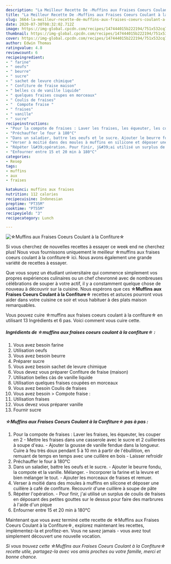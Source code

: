 ```yaml
---
description: "La Meilleur Recette De ☆Muffins aux Fraises Coeurs Coulant à la Confiture☆"
title: "La Meilleur Recette De ☆Muffins aux Fraises Coeurs Coulant à la Confiture☆"
slug: 3664-la-meilleur-recette-de-muffins-aux-fraises-coeurs-coulant-a-la-confiture
date: 2020-07-30T08:32:02.712Z
image: https://img-global.cpcdn.com/recipes/147444015b222194/751x532cq70/☆muffins-aux-fraises-coeurs-coulant-a-la-confiture☆-photo-principale-de-la-recette.jpg
thumbnail: https://img-global.cpcdn.com/recipes/147444015b222194/751x532cq70/☆muffins-aux-fraises-coeurs-coulant-a-la-confiture☆-photo-principale-de-la-recette.jpg
cover: https://img-global.cpcdn.com/recipes/147444015b222194/751x532cq70/☆muffins-aux-fraises-coeurs-coulant-a-la-confiture☆-photo-principale-de-la-recette.jpg
author: Edwin Thomas
ratingvalue: 4.8
reviewcount: 6
recipeingredient:
- " farine"
- " oeufs"
- " beurre"
- " sucre"
- " sachet de levure chimique"
- " Confiture de fraise maison"
- " belles cs de vanille liquide"
- " quelques fraises coupes en morceaux"
- " Coulis de fraises"
- "  Compote fraise "
- " fraises"
- " vanille"
- " sucre"
recipeinstructions:
- "Pour la compote de fraises : Laver les fraises, les équeuter, les couper en 2 Mettre les fraises dans une casserole avec le sucre et 2 cuillerées à soupe d&#39;eau. Ajouter la gousse de vanille fendue dans la longueur. Cuire à feu très doux pendant 5 à 10 mn à partir de l&#39;ébullition, en remuant de temps en temps avec une cuillère en bois  Laisser refroidir"
- "Préchauffer le four à 180°C"
- "Dans un saladier, battre les oeufs et le sucre. Ajouter le beurre fondu, la compote et la vanille. Mélanger. Incorporer la farine et la levure et bien mélanger le tout. Ajouter les morceaux de fraises et remuer."
- "Verser à moitié dans des moules à muffins en silicone et déposer une cuillère à café de confiture. Recouvrir d&#39;une cuillère à soupe de pâte"
- "Répéter l&#39;opération. Pour finir, j&#39;ai utilisé un surplus de coulis de fraises en déposant des petites gouttes sur le dessus pour faire des marbrures à l&#39;aide d&#39;un pique"
- "Enfourner entre 15 et 20 min à 180°C"
categories:
- Resep
tags:
- muffins
- aux
- fraises

katakunci: muffins aux fraises 
nutrition: 112 calories
recipecuisine: Indonesian
preptime: "PT35M"
cooktime: "PT55M"
recipeyield: "3"
recipecategory: Lunch

---
```



![☆Muffins aux Fraises Coeurs Coulant à la Confiture☆](https://img-global.cpcdn.com/recipes/147444015b222194/751x532cq70/☆muffins-aux-fraises-coeurs-coulant-a-la-confiture☆-photo-principale-de-la-recette.jpg)

Si vous cherchez de nouvelles recettes à essayer ce week end ne cherchez plus! Nous vous fournissons uniquement le meilleur ☆muffins aux fraises coeurs coulant à la confiture☆ ici. Nous avons également une grande variété de recettes à essayer.

Que vous soyez un étudiant universitaire qui commence simplement vos propres expériences culinaires ou un chef chevronné avec de nombreuses célébrations de souper à votre actif, il y a constamment quelque chose de nouveau à découvrir sur la cuisine. Nous espérons que ces <strong> ☆Muffins aux Fraises Coeurs Coulant à la Confiture☆ </strong> recettes et astuces pourront vous aider dans votre cuisine ce soir et vous habituer à des plats maison remarquables.

<!--inarticleads1-->

Vous pouvez cuire ☆muffins aux fraises coeurs coulant à la confiture☆ en utilisant 13 Ingrédients et 6 pas. Voici comment vous cuire cette.

##### Ingrédients de ☆muffins aux fraises coeurs coulant à la confiture☆ :

1. Vous avez besoin  farine
1. Utilisation  oeufs
1. Vous avez besoin  beurre
1. Préparer  sucre
1. Vous avez besoin  sachet de levure chimique
1. Vous devez vous préparer  Confiture de fraise (maison)
1. Utilisation  belles càs de vanille liquide
1. Utilisation  quelques fraises coupées en morceaux
1. Vous avez besoin  Coulis de fraises
1. Vous avez besoin  &gt; Compote fraise :
1. Utilisation  fraises
1. Vous devez vous préparer  vanille
1. Fournir  sucre




<!--inarticleads2-->

##### ☆Muffins aux Fraises Coeurs Coulant à la Confiture☆ pas à pas :

1. Pour la compote de fraises : Laver les fraises, les équeuter, les couper en 2 - Mettre les fraises dans une casserole avec le sucre et 2 cuillerées à soupe d&#39;eau. - Ajouter la gousse de vanille fendue dans la longueur. Cuire à feu très doux pendant 5 à 10 mn à partir de l&#39;ébullition, en remuant de temps en temps avec une cuillère en bois  - Laisser refroidir
1. Préchauffer le four à 180°C
1. Dans un saladier, battre les oeufs et le sucre. - Ajouter le beurre fondu, la compote et la vanille. Mélanger. - Incorporer la farine et la levure et bien mélanger le tout. - Ajouter les morceaux de fraises et remuer.
1. Verser à moitié dans des moules à muffins en silicone et déposer une cuillère à café de confiture. Recouvrir d&#39;une cuillère à soupe de pâte
1. Répéter l&#39;opération. - Pour finir, j&#39;ai utilisé un surplus de coulis de fraises en déposant des petites gouttes sur le dessus pour faire des marbrures à l&#39;aide d&#39;un pique
1. Enfourner entre 15 et 20 min à 180°C




<!--inarticleads1-->

<p>
Maintenant que vous avez terminé cette recette de ☆Muffins aux Fraises Coeurs Coulant à la Confiture☆, explorez maintenant les recettes, implémentez-la et profitez-en. Vous ne savez jamais - vous avez tout simplement découvert une nouvelle vocation.
</p>

<p>
<i>Si vous trouvez cette ☆Muffins aux Fraises Coeurs Coulant à la Confiture☆ recette utile, partagez-la avec vos amis proches ou votre famille, merci et bonne chance.</i>
</p>

